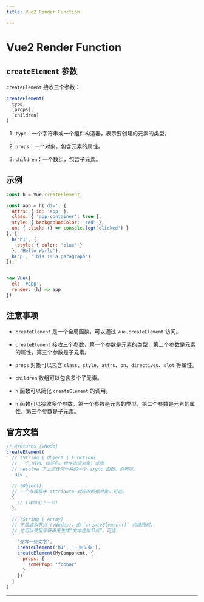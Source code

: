 ```yaml
---
title: Vue2 Render Function

---
```


# Vue2 Render Function  

## `createElement` 参数  

`createElement` 接收三个参数：  

```javascript
createElement(
  type,
  [props],
  [children]
)
```

1. `type`：一个字符串或一个组件构造器，表示要创建的元素的类型。

2. `props`：一个对象，包含元素的属性。

3. `children`：一个数组，包含子元素。


## 示例  

```javascript
const h = Vue.createElement;

const app = h('div', {  
  attrs: { id: 'app' },
  class: { 'app-container': true },
  style: { backgroundColor: 'red' },
  on: { click: () => console.log('clicked') }
}, [
  h('h1', {
    style: { color: 'blue' }
  }, 'Hello World'),
  h('p', 'This is a paragraph')
]);


new Vue({
  el: '#app',
  render: (h) => app
});
```


## 注意事项  

- `createElement` 是一个全局函数，可以通过 `Vue.createElement` 访问。

- `createElement` 接收三个参数，第一个参数是元素的类型，第二个参数是元素的属性，第三个参数是子元素。

- `props` 对象可以包含 `class`、`style`、`attrs`、`on`、`directives`、`slot` 等属性。

- `children` 数组可以包含多个子元素。   

- `h` 函数可以简化 `createElement` 的调用。  

- `h` 函数可以接收多个参数，第一个参数是元素的类型，第二个参数是元素的属性，第三个参数是子元素。
  

## 官方文档  
```javascript
// @returns {VNode}
createElement(
  // {String | Object | Function}
  // 一个 HTML 标签名、组件选项对象，或者
  // resolve 了上述任何一种的一个 async 函数。必填项。
  'div',

  // {Object}
  // 一个与模板中 attribute 对应的数据对象。可选。
  {
    // (详情见下一节)
  },

  // {String | Array}
  // 子级虚拟节点 (VNodes)，由 `createElement()` 构建而成，
  // 也可以使用字符串来生成“文本虚拟节点”。可选。
  [
    '先写一些文字',
    createElement('h1', '一则头条'),
    createElement(MyComponent, {
      props: {
        someProp: 'foobar'
      }
    })
  ]
)
```


---